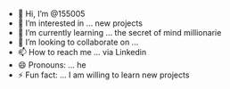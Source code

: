 - 👋 Hi, I’m @155005
- 👀 I’m interested in ... new projects
- 🌱 I’m currently learning ... the secret of mind millionarie
- 💞️ I’m looking to collaborate on ...
- 📫 How to reach me ... via Linkedin
- 😄 Pronouns: ... he
- ⚡ Fun fact: ... I am willing to learn new projects

<!---
155005/155005 is a ✨ special ✨ repository because its `README.md` (this file) appears on your GitHub profile.
You can click the Preview link to take a look at your changes.
--->
